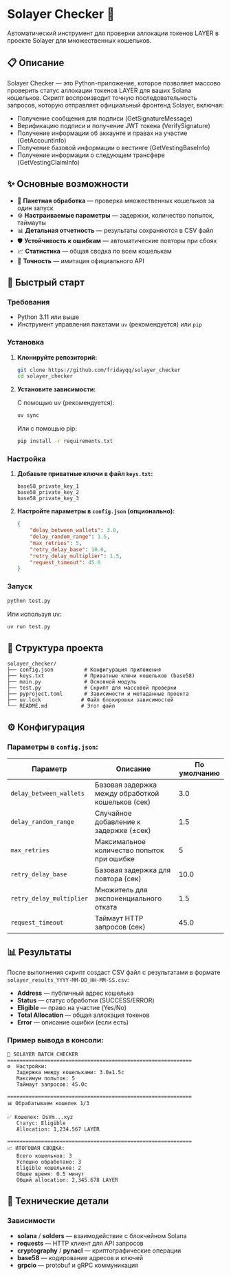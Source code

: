 # Solayer Checker 🚀

Автоматический инструмент для проверки аллокации токенов LAYER в проекте Solayer для множественных кошельков.

## 📋 Описание

Solayer Checker — это Python-приложение, которое позволяет массово проверить статус аллокации токенов LAYER для ваших Solana кошельков. Скрипт воспроизводит точную последовательность запросов, которую отправляет официальный фронтенд Solayer, включая:

- Получение сообщения для подписи (GetSignatureMessage)
- Верификацию подписи и получение JWT токена (VerifySignature)
- Получение информации об аккаунте и правах на участие (GetAccountInfo)
- Получение базовой информации о вестинге (GetVestingBaseInfo)
- Получение информации о следующем трансфере (GetVestingClaimInfo)

## ✨ Основные возможности

- 🔄 **Пакетная обработка** — проверка множественных кошельков за один запуск
- ⚙️ **Настраиваемые параметры** — задержки, количество попыток, таймауты
- 📊 **Детальная отчетность** — результаты сохраняются в CSV файл
- 🛡️ **Устойчивость к ошибкам** — автоматические повторы при сбоях
- 📈 **Статистика** — общая сводка по всем кошелькам
- 🎯 **Точность** — имитация официального API

## 🚀 Быстрый старт

### Требования

- Python 3.11 или выше
- Инструмент управления пакетами `uv` (рекомендуется) или `pip`

### Установка

1. **Клонируйте репозиторий:**
   ```bash
   git clone https://github.com/fridayqq/solayer_checker
   cd solayer_checker
   ```

2. **Установите зависимости:**
   
   С помощью uv (рекомендуется):
   ```bash
   uv sync
   ```
   
   Или с помощью pip:
   ```bash
   pip install -r requirements.txt
   ```

### Настройка

1. **Добавьте приватные ключи в файл `keys.txt`:**
   ```
   base58_private_key_1
   base58_private_key_2
   base58_private_key_3
   ```

2. **Настройте параметры в `config.json` (опционально):**
   ```json
   {
       "delay_between_wallets": 3.0,
       "delay_random_range": 1.5,
       "max_retries": 5,
       "retry_delay_base": 10.0,
       "retry_delay_multiplier": 1.5,
       "request_timeout": 45.0
   }
   ```

### Запуск

```bash
python test.py
```

Или используя uv:
```bash
uv run test.py
```

## 📁 Структура проекта

```
solayer_checker/
├── config.json          # Конфигурация приложения
├── keys.txt             # Приватные ключи кошельков (base58)
├── main.py              # Основной модуль
├── test.py              # Скрипт для массовой проверки
├── pyproject.toml       # Зависимости и метаданные проекта
├── uv.lock             # Файл блокировки зависимостей
└── README.md           # Этот файл
```

## ⚙️ Конфигурация

### Параметры в `config.json`:

| Параметр | Описание | По умолчанию |
|----------|----------|-------------|
| `delay_between_wallets` | Базовая задержка между обработкой кошельков (сек) | 3.0 |
| `delay_random_range` | Случайное добавление к задержке (±сек) | 1.5 |
| `max_retries` | Максимальное количество попыток при ошибке | 5 |
| `retry_delay_base` | Базовая задержка для повтора (сек) | 10.0 |
| `retry_delay_multiplier` | Множитель для экспоненциального отката | 1.5 |
| `request_timeout` | Таймаут HTTP запросов (сек) | 45.0 |

## 📊 Результаты

После выполнения скрипт создаст CSV файл с результатами в формате `solayer_results_YYYY-MM-DD_HH-MM-SS.csv`:

- **Address** — публичный адрес кошелька
- **Status** — статус обработки (SUCCESS/ERROR)
- **Eligible** — право на участие (Yes/No)
- **Total Allocation** — общая аллокация токенов
- **Error** — описание ошибки (если есть)

### Пример вывода в консоли:

```
🚀 SOLAYER BATCH CHECKER
============================================================
⚙️  Настройки:
   Задержка между кошельками: 3.0±1.5с
   Максимум попыток: 5
   Таймаут запросов: 45.0с

============================================================
📊 Обрабатываем кошелек 1/3

✅ Кошелек: DsVm...xyz
   Статус: Eligible
   Allocation: 1,234.567 LAYER

============================================================
📈 ИТОГОВАЯ СВОДКА:
   Всего кошельков: 3
   Успешно обработано: 3
   Eligible кошельков: 2
   Общее время: 0.5 минут
   Общий allocation: 2,345.678 LAYER
```

## 🔧 Технические детали

### Зависимости

- **solana** / **solders** — взаимодействие с блокчейном Solana
- **requests** — HTTP клиент для API запросов
- **cryptography** / **pynacl** — криптографические операции
- **base58** — кодирование адресов и ключей
- **grpcio** — protobuf и gRPC коммуникация

